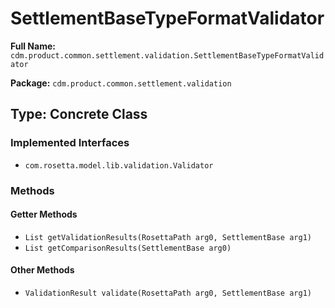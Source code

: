 # SettlementBaseTypeFormatValidator

**Full Name:** `cdm.product.common.settlement.validation.SettlementBaseTypeFormatValidator`

**Package:** `cdm.product.common.settlement.validation`

## Type: Concrete Class

### Implemented Interfaces

- `com.rosetta.model.lib.validation.Validator`

### Methods

#### Getter Methods

- `List getValidationResults(RosettaPath arg0, SettlementBase arg1)`
- `List getComparisonResults(SettlementBase arg0)`

#### Other Methods

- `ValidationResult validate(RosettaPath arg0, SettlementBase arg1)`

